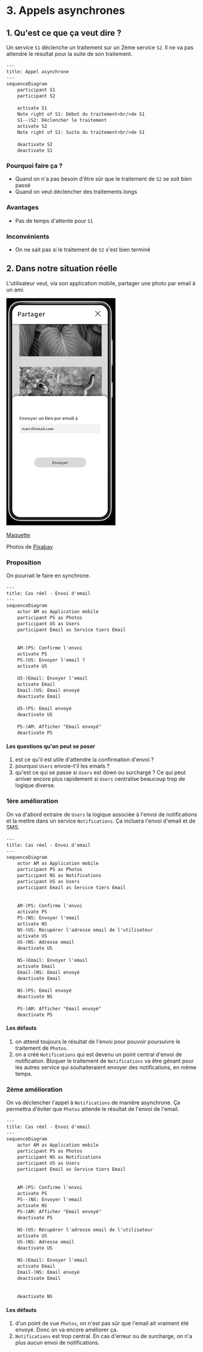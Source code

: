 # 3. Appels asynchrones

## 1. Qu'est ce que ça veut dire ?

Un service `S1` déclenche un traitement sur un 2ème service `S2`. Il ne va pas attendre le résultat
pour la suite de son traitement.

```mermaid
---
title: Appel asynchrone
---
sequenceDiagram
    participant S1
    participant S2

    activate S1
    Note right of S1: Début du traitement<br/>de S1
    S1--)S2: Déclencher le traitement
    activate S2
    Note right of S1: Suite du traitement<br/>de S1

    deactivate S2
    deactivate S1
```

### Pourquoi faire ça ?

- Quand on n'a pas besoin d'être sûr que le traitement de `S2` se soit bien passé
- Quand on veut déclencher des traitements longs

### Avantages

- Pas de temps d'attente pour `S1`

### Inconvénients

- On ne sait pas si le traitement de `S2` s'est bien terminé

## 2. Dans notre situation réelle

L'utilisateur veut, via son application mobile, partager une photo par email à un ami.

![Share modal](3-asynchrone.png)

[Maquette](https://www.figma.com/file/Wx4WtmrKsUsHAtiedGGZMQ/Asynchrone?node-id=8%3A78&t=rEqGLtgCcFsp1KDf-4)

Photos de [Pixabay](https://pixabay.com)

### Proposition

On pourrait le faire en synchrone.

```mermaid
---
title: Cas réel - Envoi d'email
---
sequenceDiagram
    actor AM as Application mobile
    participant PS as Photos
    participant US as Users
    participant Email as Service tiers Email


    AM-)PS: Confirme l'envoi
    activate PS
    PS-)US: Envoyer l'email ?
    activate US

    US-)Email: Envoyer l'email
    activate Email
    Email-)US: Email envoyé
    deactivate Email

    US-)PS: Email envoyé
    deactivate US

    PS-)AM: Afficher "Email envoyé"
    deactivate PS
```

#### Les questions qu'on peut se poser

1. est ce qu'il est utile d'attendre la confirmation d'envoi ?
2. pourquoi `Users` envoie-t'il les emails ?
3. qu'est ce qui se passe si `Users` est down ou surchargé ? Ce qui peut arriver encore plus rapidement si `Users` centralise
   beaucoup trop de logique diverse.

### 1ère amélioration

On va d'abord extraire de `Users` la logique associée à l'envoi de notifications et la mettre dans un service `Notifications`.
Ça incluera l'envoi d'email et de SMS.

```mermaid
---
title: Cas réel - Envoi d'email
---
sequenceDiagram
    actor AM as Application mobile
    participant PS as Photos
    participant NS as Notifications
    participant US as Users
    participant Email as Service tiers Email


    AM-)PS: Confirme l'envoi
    activate PS
    PS-)NS: Envoyer l'email
    activate NS
    NS-)US: Récupérer l'adresse email de l'utilisateur
    activate US
    US-)NS: Adresse email
    deactivate US

    NS-)Email: Envoyer l'email
    activate Email
    Email-)NS: Email envoyé
    deactivate Email

    NS-)PS: Email envoyé
    deactivate NS

    PS-)AM: Afficher "Email envoyé"
    deactivate PS
```

#### Les défauts

1. on attend toujours le résultat de l'envoi pour pouvoir poursuivre le traitement de `Photos`.
2. on a créé `Notifications` qui est devenu un point central d'envoi de notification. Bloquer le traitement de `Notifications`
   va être génant pour les autres service qui souhaiteraient envoyer des notifications, en même temps.

### 2ème amélioration

On va déclencher l'appel à `Notifications` de manière asynchrone. Ça permettra d'éviter que `Photos` attende le résultat
de l'envoi de l'email.

```mermaid
---
title: Cas réel - Envoi d'email
---
sequenceDiagram
    actor AM as Application mobile
    participant PS as Photos
    participant NS as Notifications
    participant US as Users
    participant Email as Service tiers Email


    AM-)PS: Confirme l'envoi
    activate PS
    PS--)NS: Envoyer l'email
    activate NS
    PS-)AM: Afficher "Email envoyé"
    deactivate PS

    NS-)US: Récupérer l'adresse email de l'utilisateur
    activate US
    US-)NS: Adresse email
    deactivate US

    NS-)Email: Envoyer l'email
    activate Email
    Email-)NS: Email envoyé
    deactivate Email


    deactivate NS
```

#### Les défauts

1. d'un point de vue `Photos`, on n'est pas sûr que l'email ait vraiment été envoyé. Donc on va encore améliorer ça.
2. `Notifications` est trop central. En cas d'erreur ou de surcharge, on n'a plus aucun envoi de notifications.
